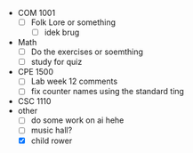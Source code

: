 - COM 1001
	- [ ] Folk Lore or something
		- [ ] idek brug
- Math
	- [ ] Do the exercises or soemthing
	- [ ] study for quiz
- CPE 1500
	- [ ] Lab week 12 comments
	- [ ] fix counter names using the standard ting
- CSC 1110
- other
	- [ ] do some work on ai hehe
	- [ ] music hall?
	- [x] child rower
